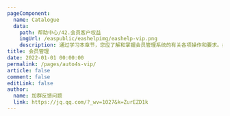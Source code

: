 ```yaml
---
pageComponent:
  name: Catalogue
  data:
    path: 帮助中心/42.会员客户权益
    imgUrl: /easpublic/eashelpimg/eashelp-vip.png
    description: 通过学习本章节，您应了解和掌握会员管理系统的有关各项操作和要求。如基础数据的维护、业务流程规范、特别事项处理、财务账务处理、管理报表应用分析、常见问题的处理等。包含会籍、会员卡、折扣、储值、积分、套餐等功能领域。
title: 会员管理
date: 2022-01-01 00:00:00
permalink: /pages/auto4s-vip/
article: false
comment: false
editLink: false
author:
  name: 加群反馈问题
  link: https://jq.qq.com/?_wv=1027&k=ZurEZD1k
---
```


<!--div>声明：本帮助中心由雨意澜风倾力构建，如转载应征得授权！</div-->
